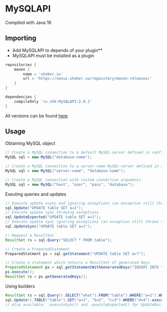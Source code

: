 # MySQLAPI
Compiled with Java 16

## Importing

* Add MySQLAPI to depends of your plugin**
* MySQLAPI must be installed as a plugin

```groovy
repositories {
    maven {
        name = 'shoker.su'
        url = 'https://nexus.shoker.su/repository/maven-releases/'
    }
}

dependencies {
    compileOnly 'ru.shk:MySQLAPI:2.0.1'
}
```
All versions can be found [here](https://nexus.shoker.su/#browse/browse:maven-releases:ru%2Fshk%2FMySQLAPI)

## Usage
Obtaining MySQL object
```java
// Create a MySQL connection to a default MySQL-server defined in config and enter the database-name database
MySQL sql = new MySQL("database-name");

// Create a MySQL connection to a server-name MySQL-server defined in config and enter the database-name database
MySQL sql = new MySQL("server-name", "database-name");

// Create a MySQL connection with custom connection arguments
MySQL sql = new MySQL("host", "user", "pass", "database");
```
Exeuting queries and updates
```java
// Execute update async and ignoring exceptions (an exception still throws to log)
sql.Update("UPDATE table SET a=1");
// Execute update sync throwing exceptions
sql.UpdateExpected("UPDATE table SET a=1");
// Execute update sync ignoring exceptions (an exception still throws to log)
sql.UpdateSync("UPDATE table SET a=1");

// Request a ResultSet
ResultSet rs = sql.Query("SELECT * FROM table");

// Create a PreparedStatement
PreparedStatment ps = sql.getStatement("UPDATE table SET a=?");

// Create a statement which returns a ResultSet of generated keys
PreparedStatement ps = sql.getStatementWithGeneratedKeys("INSERT INTO table a=1;")
ps.execute();
ResultSet rs = ps.getGeneratedKeys();

```
Using builders
```java
ResultSet rs = sql.Query().SELECT("what").FROM("table").WHERE("a=1").WHERE("b=2").WHERE("c=3 AND d=4").LIMIT(1).execute();
sql.Update().TABLE("table").SET("a=1", "b=2", "c=3").WHERE("d=4").execute();
// Also available: .executeSync() and .executeExpected() fpr UpdateBuilder
```